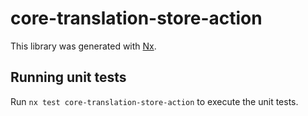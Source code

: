 # core-translation-store-action

This library was generated with [Nx](https://nx.dev).

## Running unit tests

Run `nx test core-translation-store-action` to execute the unit tests.
